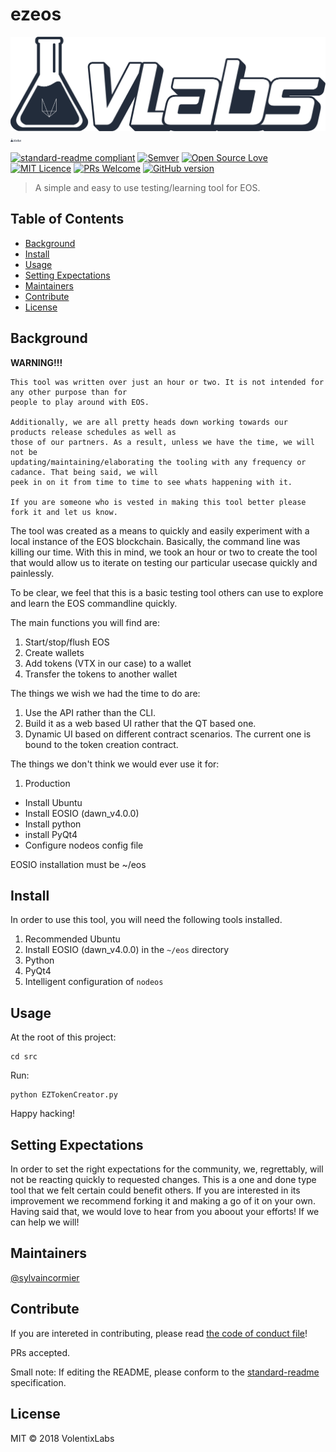 # ezeos

![banner](logo.png)
<img src="logo.png" alt="banner" height="5">

[![standard-readme compliant](https://img.shields.io/badge/standard--readme-OK-green.svg?style=flat-square)](https://github.com/RichardLitt/standard-readme)
[![Semver](http://img.shields.io/SemVer/2.0.0.png)](http://semver.org/spec/v2.0.0.html)
[![Open Source Love](https://badges.frapsoft.com/os/v1/open-source.png?v=103)](https://github.com/ellerbrock/open-source-badges/)
[![MIT Licence](https://badges.frapsoft.com/os/mit/mit.png?v=103)](https://opensource.org/licenses/mit-license.php)
[![PRs Welcome](https://img.shields.io/badge/PRs-welcome-brightgreen.svg?style=flat-square)](http://makeapullrequest.com)
[![GitHub version](https://badge.fury.io/gh/boennemann%2Fbadges.svg)](http://badge.fury.io/gh/boennemann%2Fbadges)

> A simple and easy to use testing/learning tool for EOS.

## Table of Contents

- [Background](#background)
- [Install](#install)
- [Usage](#usage)
- [Setting Expectations](#setting-expectations)
- [Maintainers](#maintainers)
- [Contribute](#contribute)
- [License](#license)

## Background

**WARNING!!!**
```
This tool was written over just an hour or two. It is not intended for any other purpose than for 
people to play around with EOS. 

Additionally, we are all pretty heads down working towards our products release schedules as well as 
those of our partners. As a result, unless we have the time, we will not be 
updating/maintaining/elaborating the tooling with any frequency or cadance. That being said, we will
peek in on it from time to time to see whats happening with it.

If you are someone who is vested in making this tool better please fork it and let us know.
```

The tool was created as a means to quickly and easily experiment with a local instance of the EOS blockchain. Basically, the command line was killing our time. With this in mind, we took an hour or two to create the tool that would allow us to iterate on testing our particular usecase quickly and painlessly. 

To be clear, we feel that this is a basic testing tool others can use to explore and learn the EOS commandline quickly.

The main functions you will find are:
1. Start/stop/flush EOS
2. Create wallets
3. Add tokens (VTX in our case) to a wallet
4. Transfer the tokens to another wallet


The things we wish we had the time to do are:
1. Use the API rather than the CLI.
2. Build it as a web based UI rather that the QT based one.
3. Dynamic UI based on different contract scenarios. The current one is bound to the token creation contract.

The things we don't think we would ever use it for:
1. Production

- Install Ubuntu 
- Install EOSIO (dawn_v4.0.0)
- Install python
- install PyQt4
- Configure nodeos config file

EOSIO installation must be ~/eos

## Install

In order to use this tool, you will need the following tools installed.

1. Recommended Ubuntu
2. Install EOSIO (dawn_v4.0.0) in the `~/eos` directory
3. Python
4. PyQt4
5. Intelligent configuration of `nodeos`

## Usage

At the root of this project:

```
cd src
```

Run:
```
python EZTokenCreator.py
```

Happy hacking!

## Setting Expectations

In order to set the right expectations for the community, we, regrettably, will not be reacting quickly to requested changes. This is a one and done type tool that we felt certain could benefit others. If you are interested in its improvement we recommend forking it and making a go of it on your own. Having said that, we would love to hear from you aboout your efforts! If we can help we will!

## Maintainers

[@sylvaincormier](https://github.com/sylvaincormier)

## Contribute

If you are intereted in contributing, please read [the code of conduct file](code-of-conduct.md)!

PRs accepted.

Small note: If editing the README, please conform to the [standard-readme](https://github.com/RichardLitt/standard-readme) specification.

## License

MIT © 2018 VolentixLabs
